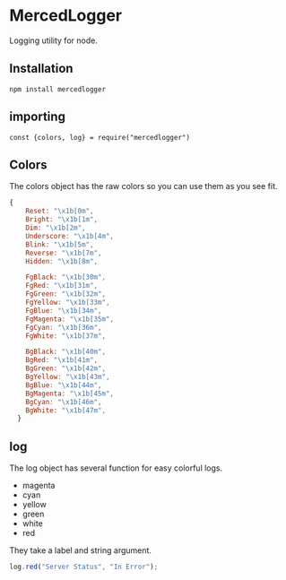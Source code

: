 # MercedLogger

Logging utility for node.

## Installation

`npm install mercedlogger`

## importing

`const {colors, log} = require("mercedlogger")`

## Colors

The colors object has the raw colors so you can use them as you see fit.

```js
{
    Reset: "\x1b[0m",
    Bright: "\x1b[1m",
    Dim: "\x1b[2m",
    Underscore: "\x1b[4m",
    Blink: "\x1b[5m",
    Reverse: "\x1b[7m",
    Hidden: "\x1b[8m",

    FgBlack: "\x1b[30m",
    FgRed: "\x1b[31m",
    FgGreen: "\x1b[32m",
    FgYellow: "\x1b[33m",
    FgBlue: "\x1b[34m",
    FgMagenta: "\x1b[35m",
    FgCyan: "\x1b[36m",
    FgWhite: "\x1b[37m",

    BgBlack: "\x1b[40m",
    BgRed: "\x1b[41m",
    BgGreen: "\x1b[42m",
    BgYellow: "\x1b[43m",
    BgBlue: "\x1b[44m",
    BgMagenta: "\x1b[45m",
    BgCyan: "\x1b[46m",
    BgWhite: "\x1b[47m",
  }
```

## log

The log object has several function for easy colorful logs.

- magenta
- cyan
- yellow
- green
- white
- red

They take a label and string argument.

```js
log.red("Server Status", "In Error");
```
